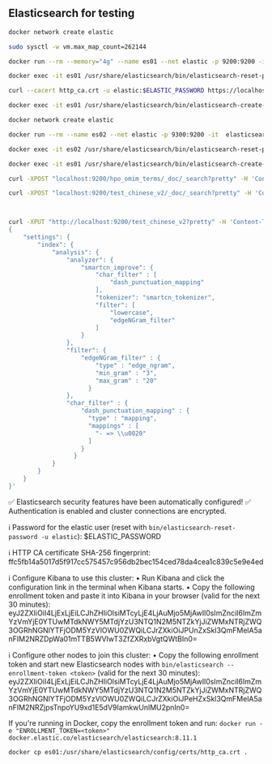 ## Elasticsearch for testing

```bash
docker network create elastic

sudo sysctl -w vm.max_map_count=262144

docker run --rm --memory="4g" --name es01 --net elastic -p 9200:9200 -itd  gls-elasticsearch:8.11.1

docker exec -it es01 /usr/share/elasticsearch/bin/elasticsearch-reset-password -u elastic --url https://localhost:9200

curl --cacert http_ca.crt -u elastic:$ELASTIC_PASSWORD https://localhost:9200

docker exec -it es01 /usr/share/elasticsearch/bin/elasticsearch-create-enrollment-token -s kibana

```


```bash
docker network create elastic

docker run --rm --name es02 --net elastic -p 9300:9200 -it  elasticsearch:8.11.1

docker exec -it es02 /usr/share/elasticsearch/bin/elasticsearch-reset-password -u elastic

docker exec -it es01 /usr/share/elasticsearch/bin/elasticsearch-create-enrollment-token -s kibana
```

```bash
curl -XPOST "localhost:9200/hpo_omim_terms/_doc/_search?pretty" -H 'Content-Type: application/json' -d '{"size": 50, "query": { "match": { "term": { "query": "macrocephaly", "operator": "and"  } } }}'

curl -XPOST "localhost:9200/test_chinese_v2/_doc/_search?pretty" -H 'Content-Type: application/json' -d '{"size": 50, "query": { "match": { "term": { "query": "macrocephaly", "operator": "and"  } } }}'



curl -XPUT "http://localhost:9200/test_chinese_v2?pretty" -H 'Content-Type: application/json' -d'
{
    "settings": {
        "index": {
            "analysis": {
                "analyzer": {
                    "smartcn_improve": {
                        "char_filter" : [
                            "dash_punctuation_mapping"
                        ],
                        "tokenizer": "smartcn_tokenizer",
                        "filter": [
                            "lowercase",
                            "edgeNGram_filter"
                        ]
                    }
                },
                "filter": {
                    "edgeNGram_filter" : {
                        "type" : "edge_ngram",
                        "min_gram" : "3",
                        "max_gram" : "20"
                      }
                },
                "char_filter" : {
                    "dash_punctuation_mapping" : {
                      "type" : "mapping",
                      "mappings" : [
                        "- => \\u0020"
                      ]
                    }
                  }
            }
        }
    }
}'

```


✅ Elasticsearch security features have been automatically configured!
✅ Authentication is enabled and cluster connections are encrypted.

ℹ️  Password for the elastic user (reset with `bin/elasticsearch-reset-password -u elastic`):
  $ELASTIC_PASSWORD

ℹ️  HTTP CA certificate SHA-256 fingerprint:
  ffc5fb14a5017d5f917cc575457c956db2bec154ced78da4cea1c839c5e9e4ed

ℹ️  Configure Kibana to use this cluster:
• Run Kibana and click the configuration link in the terminal when Kibana starts.
• Copy the following enrollment token and paste it into Kibana in your browser (valid for the next 30 minutes):
  eyJ2ZXIiOiI4LjExLjEiLCJhZHIiOlsiMTcyLjE4LjAuMjo5MjAwIl0sImZnciI6ImZmYzVmYjE0YTUwMTdkNWY5MTdjYzU3NTQ1N2M5NTZkYjJiZWMxNTRjZWQ3OGRhNGNlYTFjODM5YzVlOWU0ZWQiLCJrZXkiOiJPUnZxSkl3QmFMelA5anFIM2NRZDpWa01mTTB5WVIwT3ZfZXRxbVgtQWtBIn0=

ℹ️ Configure other nodes to join this cluster:
• Copy the following enrollment token and start new Elasticsearch nodes with `bin/elasticsearch --enrollment-token <token>` (valid for the next 30 minutes):
  eyJ2ZXIiOiI4LjExLjEiLCJhZHIiOlsiMTcyLjE4LjAuMjo5MjAwIl0sImZnciI6ImZmYzVmYjE0YTUwMTdkNWY5MTdjYzU3NTQ1N2M5NTZkYjJiZWMxNTRjZWQ3OGRhNGNlYTFjODM5YzVlOWU0ZWQiLCJrZXkiOiJPeHZxSkl3QmFMelA5anFIM2NRZjpsTnpoYU9xd1E5dV9IamkwUnlMU2pnIn0=

  If you're running in Docker, copy the enrollment token and run:
  `docker run -e "ENROLLMENT_TOKEN=<token>" docker.elastic.co/elasticsearch/elasticsearch:8.11.1`

```bash
docker cp es01:/usr/share/elasticsearch/config/certs/http_ca.crt .
```